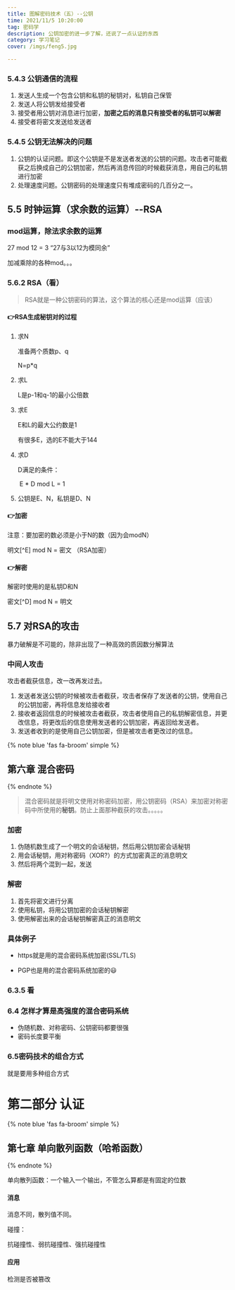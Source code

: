 ```yaml
---
title: 图解密码技术（五）--公钥
time: 2021/11/5 10:20:00
tag: 密码学
description: 公钥加密的进一步了解，还说了一点认证的东西
category: 学习笔记
cover: /imgs/feng5.jpg

---
```


### 5.4.3 公钥通信的流程

1. 发送人生成一个包含公钥和私钥的秘钥对，私钥自己保管
2. 发送人将公钥发给接受者
3. 接受者用公钥对消息进行加密，**加密之后的消息只有接受者的私钥可以解密**
4. 接受者将密文发送给发送者



### 5.4.5 公钥无法解决的问题

1. 公钥的认证问题。即这个公钥是不是发送者发送的公钥的问题。攻击者可能截获之后换成自己的公钥加密，然后再消息传回的时候截获消息，用自己的私钥进行加密
2. 处理速度问题。公钥密码的处理速度只有堆成密码的几百分之一。



## 5.5 时钟运算（求余数的运算）--RSA

### mod运算，除法求余数的运算

27 mod 12 = 3		“27与3以12为模同余”

加减乘除的各种mod。。。



### 5.6.2 RSA（看）

> RSA就是一种公钥密码的算法，这个算法的核心还是mod运算（应该）

#### 👉RSA生成秘钥对的过程

1. 求N

   准备两个质数p、q

   N=p*q

2. 求L

   L是p-1和q-1的最小公倍数

3. 求E

   E和L的最大公约数是1

   有很多E，选的E不能大于144

4. 求D

   D满足的条件：

   ​	E * D mod L = 1

5. 公钥是E、N，私钥是D、N

#### 👉加密

注意：要加密的数必须是小于N的数（因为会modN）

明文[^E] mod N = 密文   （RSA加密）

#### 👉解密

解密时使用的是私钥D和N

密文[^D] mod N = 明文



## 5.7 对RSA的攻击

暴力破解是不可能的，除非出现了一种高效的质因数分解算法

### 中间人攻击

攻击者截获信息，改一改再发过去。

1. 发送者发送公钥的时候被攻击者截获，攻击者保存了发送者的公钥，使用自己的公钥加密，再将信息发给接收者
2. 接收者返回信息的时候被攻击者截获，攻击者使用自己的私钥解密信息，并更改信息，将更改后的信息使用发送者的公钥加密，再返回给发送者。
3. 发送者收到的是使用自己公钥加密，但是被攻击者更改过的信息。



{% note blue 'fas fa-broom' simple %}

## 第六章 混合密码

{% endnote %}

> 混合密码就是将明文使用对称密码加密，用公钥密码（RSA）来加密对称密码中所使用的**秘钥**。防止上面那种截获的攻击。。。。。

### 加密

1. 伪随机数生成了一个明文的会话秘钥，然后用公钥加密会话秘钥
2. 用会话秘钥，用对称密码（XOR?）的方式加密真正的消息明文
3. 然后将两个混到一起，发送

### 解密

1. 首先将密文进行分离
2. 使用私钥，将用公钥加密的会话秘钥解密
3. 使用解密出来的会话秘钥解密真正的消息明文

### 具体例子

* https就是用的混合密码系统加密(SSL/TLS)

* PGP也是用的混合密码系统加密的😃

### 6.3.5 看



### 6.4 怎样才算是高强度的混合密码系统

* 伪随机数、对称密码、公钥密码都要很强
* 密码长度要平衡

###  6.5密码技术的组合方式

就是要用多种组合方式





# 第二部分 认证

{% note blue 'fas fa-broom' simple %}

## 第七章 单向散列函数（哈希函数）

{% endnote %}

单向散列函数：一个输入一个输出，不管怎么算都是有固定的位数

#### 消息

消息不同，散列值不同。

碰撞：

抗碰撞性、弱抗碰撞性、强抗碰撞性

#### 应用

检测是否被篡改